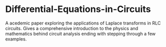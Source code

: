 # Differential-Equations-in-Circuits
A acedemic paper exploring the applications of Laplace transforms in RLC circuits. Gives a comprehensive introduction to the physics and mathematics behind circuit analysis ending with stepping through a few examples. 

